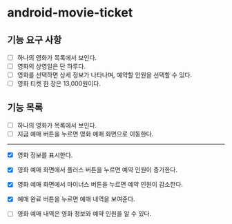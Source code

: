 # android-movie-ticket

## 기능 요구 사항

- [ ] 하나의 영화가 목록에서 보인다.
- [ ] 영화의 상영일은 단 하루다.
- [ ] 영화를 선택하면 상세 정보가 나타나며, 예약할 인원을 선택할 수 있다.
- [ ] 영화 티켓 한 장은 13,000원이다.

## 기능 목록

- [ ] 하나의 영화가 목록에서 보인다.
- [ ] 지금 예매 버튼을 누르면 영화 예매 화면으로 이동한다.

---

- [x] 영화 정보를 표시한다.
- [x] 영화 예매 화면에서 플러스 버튼을 누르면 예약 인원이 증가한다.
- [x] 영화 예매 화면에서 마이너스 버튼을 누르면 예약 인원이 감소한다.
- [x] 예매 완료 버튼을 누르면 예매 내역을 보여준다.

- [ ] 영화 예매 내역은 영화 정보와 예약 인원을 알 수 있다.
